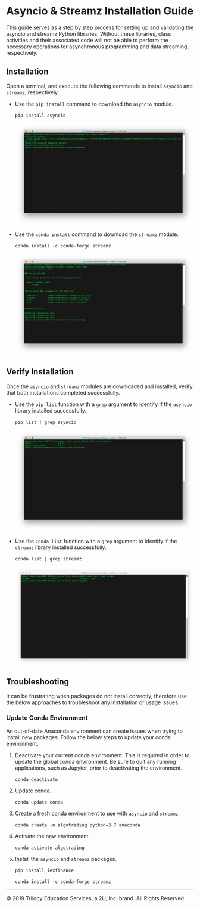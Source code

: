 # Asyncio & Streamz Installation Guide

This guide serves as a step by step process for setting up and validating the asyncio and streamz Python libraries. Without these libraries, class activities and their associated code will not be able to perform the necessary operations for asynchronous programming and data streaming, respectively.

## Installation

Open a terminal, and execute the following commands to install `asyncio` and `streamz`, respectively.

* Use the `pip install` command to download the `asyncio` module.

  ```shell
  pip install asyncio
  ```

  ![asyncio-install](Images/asyncio-install.png)

* Use the `conda install` command to download the `streamz` module.

  ```shell
  conda install -c conda-forge streamz
  ```

  ![streamz-install](Images/streamz-install.png)

## Verify Installation

Once the `asyncio` and `streamz` modules are downloaded and installed, verify that both installations completed successfully.

* Use the `pip list` function with a `grep` argument to identify if the `asyncio` library installed successfully.

  ```shell
  pip list | grep asyncio
  ```

  ![asyncio-verify](Images/asyncio-verify.png)

* Use the `conda list` function with a `grep` argument to identify if the `streamz` library installed successfully.

  ```shell
  conda list | grep streamz
  ```

  ![streamz-verify](Images/streamz-verify.png)

## Troubleshooting

It can be frustrating when packages do not install correctly, therefore use the below approaches to troubleshoot any installation or usage issues.

### Update Conda Environment

An out-of-date Anaconda environment can create issues when trying to install new packages. Follow the below steps to update your conda environment.

1. Deactivate your current conda environment. This is required in order to update the global conda environment. Be sure to quit any running applications, such as Jupyter, prior to deactivating the environment.

    ```shell
    conda deactivate
    ```

2. Update conda.

    ```shell
    conda update conda
    ```

3. Create a fresh conda environment to use with `asyncio` and `streamz`.

    ```shell
    conda create -n algotrading python=3.7 anaconda
    ```

4. Activate the new environment.

    ```shell
    conda activate algotrading
    ```

5. Install the `asyncio` and `streamz` packages.

    ```shell
    pip install iexfinance
    ```

    ```shell
    conda install -c conda-forge streamz
    ```

---

© 2019 Trilogy Education Services, a 2U, Inc. brand. All Rights Reserved.
